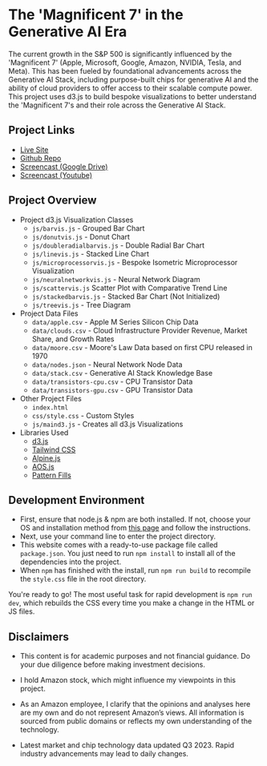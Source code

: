# The 'Magnificent 7' in the Generative AI Era

The current growth in the S&P 500 is significantly influenced by the 'Magnificent 7' (Apple, Microsoft, Google, Amazon, NVIDIA, Tesla, and Meta). This has been fueled by foundational advancements across the Generative AI Stack, including purpose-built chips for generative AI and the ability of cloud providers to offer access to their scalable compute power. This project uses d3.js to build bespoke visualizations to better understand the 'Magnificent 7's and their role across the Generative AI Stack.

## Project Links
* [Live Site](https://ai.doug.design)
* [Github Repo](https://github.com/dougdesigner/stellar)
* [Screencast (Google Drive)](https://drive.google.com/file/d/1cnalp_Kn1FQc2EuSWfejM-KnnpGQiYCf/view?usp=sharing)
* [Screencast (Youtube)](https://youtu.be/IvCfwysDGIM)

## Project Overview
* Project d3.js Visualization Classes
    * `js/barvis.js` - Grouped Bar Chart
    * `js/donutvis.js` - Donut Chart
    * `js/doubleradialbarvis.js` - Double Radial Bar Chart
    * `js/linevis.js` - Stacked Line Chart
    * `js/microprocessorvis.js` - Bespoke Isometric Microprocessor Visualization
    * `js/neuralnetworkvis.js` - Neural Network Diagram
    * `js/scattervis.js` Scatter Plot with Comparative Trend Line
    * `js/stackedbarvis.js` - Stacked Bar Chart (Not Initialized)
    * `js/treevis.js` - Tree Diagram
* Project Data Files
    * `data/apple.csv` - Apple M Series Silicon Chip Data
    * `data/clouds.csv` - Cloud Infrastructure Provider Revenue, Market Share, and Growth Rates
    * `data/moore.csv`  - Moore's Law Data based on first CPU released in 1970
    * `data/nodes.json` - Neural Network Node Data
    * `data/stack.csv` - Generative AI Stack Knowledge Base
    * `data/transistors-cpu.csv` - CPU Transistor Data
    * `data/transistors-gpu.csv` - GPU Transistor Data
* Other Project Files
    * `index.html`
    * `css/style.css` - Custom Styles
    * `js/maind3.js` - Creates all d3.js Visualizations
* Libraries Used
    * [d3.js](https://d3js.org/)
    * [Tailwind CSS](https://tailwindcss.com/)
    * [Alpine.js](https://alpinejs.dev/)
    * [AOS.js](https://michalsnik.github.io/aos/)
    * [Pattern Fills](https://iros.github.io/patternfills/)

## Development Environment

* First, ensure that node.js & npm are both installed. If not, choose your OS and installation method from [this page](https://nodejs.org/en/download/package-manager/) and follow the instructions.
* Next, use your command line to enter the project directory.
* This website comes with a ready-to-use package file called `package.json`. You just need to run `npm install` to install all of the dependencies into the project.
* When `npm` has finished with the install, run `npm run build` to recompile the `style.css` file in the root directory.

You're ready to go! The most useful task for rapid development is `npm run dev`, which rebuilds the CSS every time you make a change in the HTML or JS files.


## Disclaimers

* This content is for academic purposes and not financial guidance. Do your due diligence before making investment decisions.

* I hold Amazon stock, which might influence my viewpoints in this project.

* As an Amazon employee, I clarify that the opinions and analyses here are my own and do not represent Amazon’s views. All information is sourced from public domains or reflects my own understanding of the technology.

* Latest market and chip technology data updated Q3 2023. Rapid industry advancements may lead to daily changes.